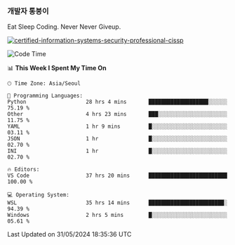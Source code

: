 ### 개발자 통붕이
Eat Sleep Coding.
Never Never Giveup.

[![certified-information-systems-security-professional-cissp](https://user-images.githubusercontent.com/44606727/157613689-acd84ec6-5f8f-4e79-89d9-a8d51f033634.png)](https://www.credly.com/badges/f394a010-85a0-450b-9136-8043af01d71c/public_url)

<!--START_SECTION:waka-->
![Code Time](http://img.shields.io/badge/Code%20Time-2%2C994%20hrs%2038%20mins-blue)

📊 **This Week I Spent My Time On** 

```text
🕑︎ Time Zone: Asia/Seoul

💬 Programming Languages: 
Python                   28 hrs 4 mins       ███████████████████░░░░░░   75.19 % 
Other                    4 hrs 23 mins       ███░░░░░░░░░░░░░░░░░░░░░░   11.75 % 
YAML                     1 hr 9 mins         █░░░░░░░░░░░░░░░░░░░░░░░░   03.11 % 
JSON                     1 hr                █░░░░░░░░░░░░░░░░░░░░░░░░   02.70 % 
INI                      1 hr                █░░░░░░░░░░░░░░░░░░░░░░░░   02.70 % 

🔥 Editors: 
VS Code                  37 hrs 20 mins      █████████████████████████   100.00 % 

💻 Operating System: 
WSL                      35 hrs 14 mins      ████████████████████████░   94.39 % 
Windows                  2 hrs 5 mins        █░░░░░░░░░░░░░░░░░░░░░░░░   05.61 % 
```


 Last Updated on 31/05/2024 18:35:36 UTC
<!--END_SECTION:waka-->
